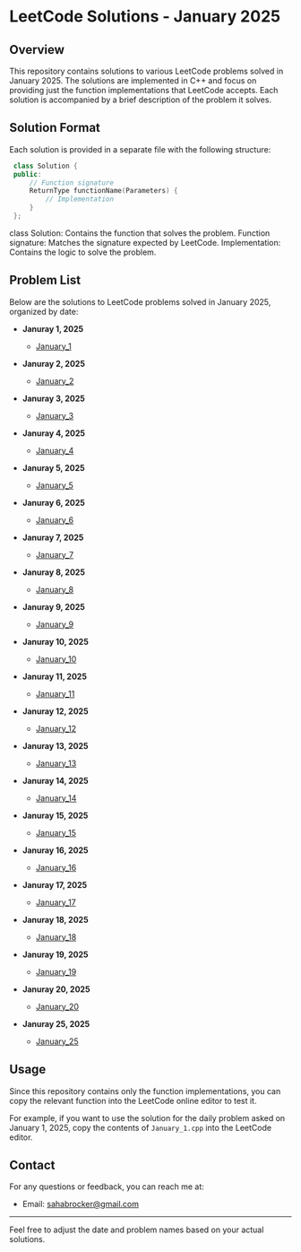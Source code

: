 # LeetCode Solutions - January 2025

## Overview

This repository contains solutions to various LeetCode problems solved in January 2025. The solutions are implemented in C++ and focus on providing just the function implementations that LeetCode accepts. Each solution is accompanied by a brief description of the problem it solves.

## Solution Format

Each solution is provided in a separate file with the following structure:

 ``` cpp
  class Solution {
  public:
      // Function signature
      ReturnType functionName(Parameters) {
          // Implementation
      }
  };
  ```

class Solution: Contains the function that solves the problem.
Function signature: Matches the signature expected by LeetCode.
Implementation: Contains the logic to solve the problem.

## Problem List

Below are the solutions to LeetCode problems solved in January 2025, organized by date:

- **Januray 1, 2025**
  - [January_1](January_1.cpp)

- **Januray 2, 2025**
  - [January_2](January_2.cpp)

- **Januray 3, 2025**
  - [January_3](January_3.cpp)
    
- **Januray 4, 2025**
  - [January_4](January_4.cpp)

- **Januray 5, 2025**
  - [January_5](January_5.cpp)

- **Januray 6, 2025**
  - [January_6](January_6.cpp)

- **Januray 7, 2025**
  - [January_7](January_7.cpp)

- **Januray 8, 2025**
  - [January_8](January_8.cpp)

- **Januray 9, 2025**
  - [January_9](January_9.cpp)

- **Januray 10, 2025**
  - [January_10](January_10.cpp)

- **Januray 11, 2025**
  - [January_11](January_11.cpp)

- **Januray 12, 2025**
  - [January_12](January_12.cpp)

- **Januray 13, 2025**
  - [January_13](January_13.cpp)

- **Januray 14, 2025**
  - [January_14](January_14.cpp)

- **Januray 15, 2025**
  - [January_15](January_15.cpp)

- **Januray 16, 2025**
  - [January_16](January_16.cpp)

- **Januray 17, 2025**
  - [January_17](January_17.cpp)

- **Januray 18, 2025**
  - [January_18](January_18.cpp)

- **Januray 19, 2025**
  - [January_19](January_19.cpp)

- **Januray 20, 2025**
  - [January_20](January_20.cpp)

- **Januray 25, 2025**
  - [January_25](January_25.cpp)

## Usage

Since this repository contains only the function implementations, you can copy the relevant function into the LeetCode online editor to test it. 

For example, if you want to use the solution for the daily problem asked on January 1, 2025, copy the contents of `January_1.cpp` into the LeetCode editor.

## Contact

For any questions or feedback, you can reach me at:

- Email: sahabrocker@gmail.com

---

Feel free to adjust the date and problem names based on your actual solutions.
